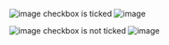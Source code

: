 ![image](https://user-images.githubusercontent.com/56465452/218056624-5742665f-9fc9-4916-b324-49fa5cdf2f0f.png)
checkbox is ticked
![image](https://user-images.githubusercontent.com/56465452/218056736-6d5aec05-093a-40cf-b047-acc7e0ee7caf.png)

![image](https://user-images.githubusercontent.com/56465452/218056976-946b1f26-a71e-4353-81aa-3d5ddd171c1f.png)
checkbox is not ticked
![image](https://user-images.githubusercontent.com/56465452/218057041-60158371-258a-41b1-9566-f03d2da99b50.png)
